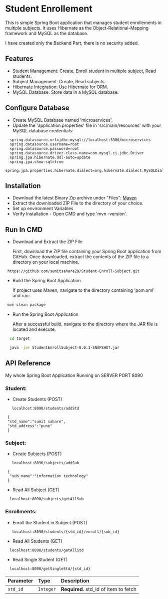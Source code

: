 
# Student Enrollement

This is simple Spring Boot application that manages student enrollements in multiple subjects. It uses Hibernate as the Object-Relational-Mapping framework and MySQL as the database.  

I have created only the Backend Part, there is no security added.



## Features

- Student Management: Create, Enroll student in multiple subject, Read students.
- Subject Management: Create, Read subjects.
- Hibernate Integration: Use Hibernate for ORM.
- MySQL Database: Store data in a MySQL database.


## Configure Database

 - Create MySQL Database named 'microservices'.
 - Update the 'application.properties' file in 'src/main/resources' with your MySQL database credentials:
 ```
   spring.datasource.url=jdbc:mysql://localhost:3306/microservices
   spring.datasource.username=root
   spring.datasource.password=root
   spring.datasource.driver-class-name=com.mysql.cj.jdbc.Driver
   spring.jpa.hibernate.ddl-auto=update
   spring.jpa.show-sql=true
   spring.jpa.properties.hibernate.dialect=org.hibernate.dialect.MySQLDialect

   ```
## Installation

- Download the latest Binary Zip archive under "Files": [Maven](https://maven.apache.org/download.cgi)
- Extract the downloaded ZIP File to the directory of your choice.
- Set up environment Variables
- Verify Installation - Open CMD and type 'mvn -version'.


    
## Run In CMD
- Download and Extract the ZIP File

  First, download the ZIP file containing your Spring Boot application from GitHub. Once  downloaded, extract the contents of the ZIP file to a directory on your local machine.

```
 https://github.com/sumitsahare29/Student-Enroll-Subject.git
```

- Build the Spring Boot Application
  
  If project uses Maven, navigate to the directory containing 'pom.xml' and run:

```bash
 mvn clean package
```

- Run the Spring Boot Application
  
  After a successful build, navigate to the directory where the JAR file is located and execute.

```bash
  cd target
```
```bash
  java -jar StudentEnrollSubject-0.0.1-SNAPSHOT.jar
```


## API Reference

My whole Spring Boot Application Running on SERVER PORT 8090

### Student:

- Create Students (POST)
  
```http
   localhost:8090/students/addStd
```
     {
     "std_name":"sumit sahare",
     "std_address":"pune"
     }


### Subject:

- Create Subjects (POST)
  
```http
   localhost:8090/subjects/addSub
```
   
     {
      "sub_name":"information technology"
     }


-  Read All Subject (GET)

```http
  localhost:8090/subjects/getAllSub
```

 ### Enrollments:

- Enroll the Student in Subject (POST)
  
```http
   localhost:8090/students/{std_id}/enroll/{sub_id}
``` 


- Read All Students (GET)

```http
  localhost:8090/students/getAllStd
```

- Read Single Student (GET)

```http
  localhost:8090/getSingleStd/{std_id}
```

| Parameter | Type     | Description                       |
| :-------- | :------- | :-------------------------------- |
| `std_id`      | `Integer` | **Required**. std_id of item to fetch |

  

